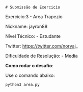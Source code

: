 	# Submissão de Exercicio

Exercicio:3 - Area Trapezio

Nickname: jayron88

Nível Técnico: - Estudante

Twitter: https://twitter.com/noryaj_

Dificuldade de Resolução: - Media

**Como rodar o desafio**: 

Use o comando abaixo: 
```bash
python3 area.py
```